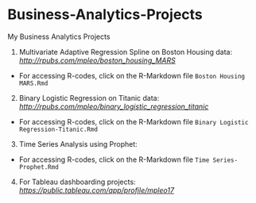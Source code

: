 # Business-Analytics-Projects
My Business Analytics Projects

1. Multivariate Adaptive Regression Spline on Boston Housing data: *http://rpubs.com/mpleo/boston_housing_MARS*

 * For accessing R-codes, click on the R-Markdown file `Boston Housing MARS.Rmd`

2. Binary Logistic Regression on Titanic data: *http://rpubs.com/mpleo/binary_logistic_regression_titanic*

 * For accessing R-codes, click on the R-Markdown file `Binary Logistic Regression-Titanic.Rmd`

3. Time Series Analysis using Prophet: 

 * For accessing R-codes, click on the R-Markdown file `Time Series-Prophet.Rmd`

4. For Tableau dashboarding projects: *https://public.tableau.com/app/profile/mpleo17* 
